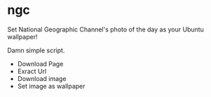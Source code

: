 ngc
===

Set National Geographic Channel's photo of the day as your Ubuntu wallpaper!

Damn simple script. 
* Download Page 
* Exract Url
* Download image 
* Set image as wallpaper
